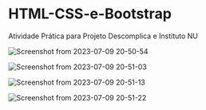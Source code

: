 # HTML-CSS-e-Bootstrap
Atividade Prática para Projeto Descomplica e Instituto NU

![Screenshot from 2023-07-09 20-50-54](https://github.com/louisaturn/HTML-CSS-e-Bootstrap/assets/48096245/ef28f2ff-496d-4785-8314-a94517135eaf)

![Screenshot from 2023-07-09 20-51-03](https://github.com/louisaturn/HTML-CSS-e-Bootstrap/assets/48096245/881cba81-e420-46a4-8825-3b57c244d33c)

![Screenshot from 2023-07-09 20-51-13](https://github.com/louisaturn/HTML-CSS-e-Bootstrap/assets/48096245/227c95ad-2b59-4641-8fe0-68c48f7d1050)

![Screenshot from 2023-07-09 20-51-22](https://github.com/louisaturn/HTML-CSS-e-Bootstrap/assets/48096245/aedc6046-0884-4bb9-9aa3-fddac5035cf1)
